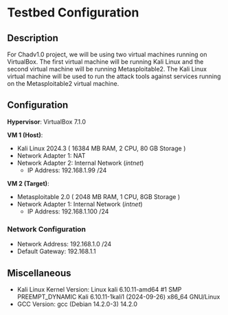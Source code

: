 # Testbed Configuration

## Description

For Chadv1.0 project, we will be using two virtual machines running on VirtualBox. The first virtual machine will be running Kali Linux and the second virtual machine will be running Metasploitable2. The Kali Linux virtual machine will be used to run the attack tools against services running on the Metasploitable2 virtual machine.

## Configuration

**Hypervisor**: VirtualBox 7.1.0

**VM 1 (Host)**:

- Kali Linux 2024.3 ( 16384 MB RAM, 2 CPU, 80 GB Storage )
- Network Adapter 1: NAT
- Network Adapter 2: Internal Network (_intnet_)
  - IP Address: 192.168.1.99 /24

**VM 2 (Target)**:

- Metasploitable 2.0 ( 2048 MB RAM, 1 CPU, 8GB Storage )
- Network Adapter 1: Internal Network (_intnet_)
  - IP Address: 192.168.1.100 /24

### Network Configuration

- Network Address: 192.168.1.0 /24
- Default Gateway: 192.168.1.1

## Miscellaneous

- Kali Linux Kernel Version: Linux kali 6.10.11-amd64 #1 SMP PREEMPT_DYNAMIC Kali 6.10.11-1kali1 (2024-09-26) x86_64 GNU/Linux
- GCC Version: gcc (Debian 14.2.0-3) 14.2.0

